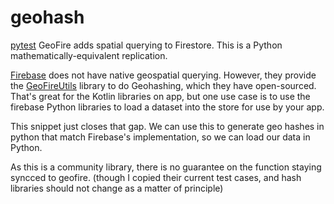 # geohash
[pytest](https://github.com/cmcneil/geohash/actions/workflows/python-app.yaml/badge.svg)
GeoFire adds spatial querying to Firestore. This is a Python mathematically-equivalent replication.

[Firebase](https://firebase.google.com/docs/firestore) does not have native geospatial querying. However, they provide the [GeoFireUtils](https://github.com/firebase/geofire-android) library to do Geohashing, which they have open-sourced. That's great for the Kotlin libraries on app, but one use case is to use the firebase Python libraries to load a dataset into the store for use by your app.

This snippet just closes that gap. We can use this to generate geo hashes in python that match Firebase's implementation, so we can load our data in Python. 

As this is a community library, there is no guarantee on the function staying syncced to geofire. (though I copied their current test cases, and hash libraries should not change as a matter of principle)
